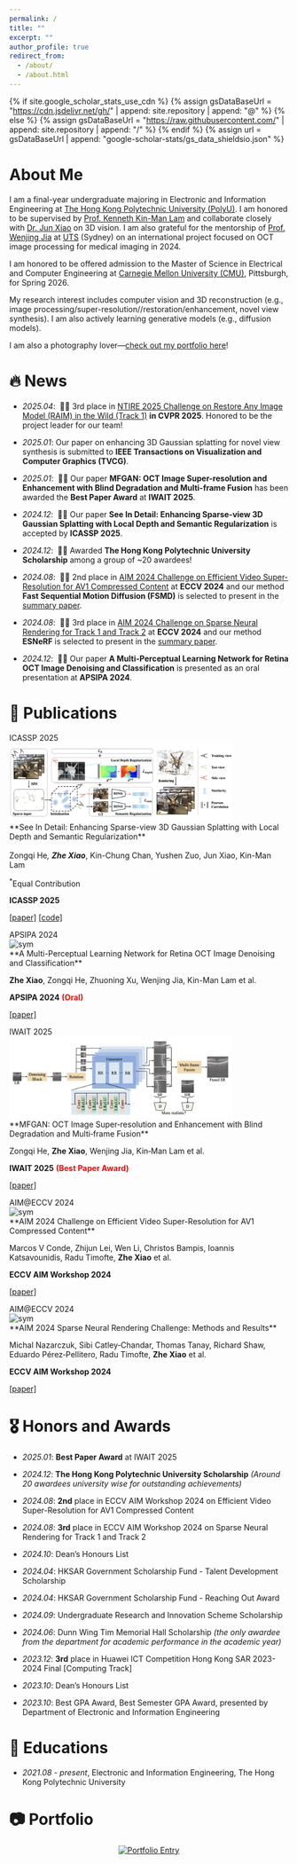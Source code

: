 ```yaml
---
permalink: /
title: ""
excerpt: ""
author_profile: true
redirect_from: 
  - /about/
  - /about.html
---
```


{% if site.google_scholar_stats_use_cdn %}
{% assign gsDataBaseUrl = "https://cdn.jsdelivr.net/gh/" | append: site.repository | append: "@" %}
{% else %}
{% assign gsDataBaseUrl = "https://raw.githubusercontent.com/" | append: site.repository | append: "/" %}
{% endif %}
{% assign url = gsDataBaseUrl | append: "google-scholar-stats/gs_data_shieldsio.json" %}

<span class='anchor' id='about-me'></span>

# About Me

I am a final-year undergraduate majoring in Electronic and Information Engineering at [The Hong Kong Polytechnic University (PolyU)](https://www.polyu.edu.hk/). I am honored to be supervised by [Prof. Kenneth Kin-Man Lam](https://scholar.google.com.hk/citations?user=6yK7bewAAAAJ) and collaborate closely with [Dr. Jun Xiao](https://junxiao01.github.io/) on 3D vision. I am also grateful for the mentorship of [Prof. Wenjing Jia](https://scholar.google.com.au/citations?hl=en&user=BzXhftkAAAAJ) at [UTS](https://www.uts.edu.au/) (Sydney) on an international project focused on OCT image processing for medical imaging in 2024.

I am honored to be offered admission to the Master of Science in Electrical and Computer Engineering at [Carnegie Mellon University (CMU)](https://www.cmu.edu), Pittsburgh, for Spring 2026.

My research interest includes computer vision and 3D reconstruction (e.g., image processing/super-resolution//restoration/enhancement, novel view synthesis). I am also actively learning generative models (e.g., diffusion models).

<!-- I am also a photography lover—[check out my selected photos here](photowall/photowall.html)! -->
I am also a photography lover—[check out my portfolio here](https://zachary-zhexiao.github.io/#-portfolio)!
<!--Google citation: <a href='https://scholar.google.com/citations?user=kH0sdkwAAAAJ'><img src="https://img.shields.io/endpoint?logo=Google%20Scholar&url=https%3A%2F%2Fcdn.jsdelivr.net%2Fgh%2FYushenZuo%2Fyushenzuo.github.io@google-scholar-stats%2Fgs_data_shieldsio.json&labelColor=f6f6f6&color=9cf&style=flat&label=citations"></a> -->




# 🔥 News

- *2025.04*: &nbsp;🎉🎉 3rd place in <a href='https://cvlai.net/ntire/2025/'>NTIRE 2025 Challenge on Restore Any Image Model (RAIM) in the Wild (Track 1)</a> **in CVPR 2025**. Honored to be the project leader for our team!


- *2025.01*:&nbsp;Our paper on enhancing 3D Gaussian splatting for novel view synthesis is submitted to **IEEE Transactions on Visualization and Computer Graphics (TVCG)**.

- *2025.01*: &nbsp;🎉🎉 Our paper **MFGAN: OCT Image Super-resolution and Enhancement with Blind Degradation and Multi-frame Fusion** has been awarded the **Best Paper Award** at **IWAIT 2025**.

- *2024.12*: &nbsp;🎉🎉 Our paper **See In Detail: Enhancing Sparse-view 3D Gaussian Splatting with Local Depth and Semantic Regularization** is accepted by **ICASSP 2025**. 
<!--on enhancing 3D Gaussian splatting for novel view synthesis under sparse views-->

- *2024.12*: &nbsp;🎉🎉 Awarded **The Hong Kong Polytechnic University Scholarship** among a group of ~20 awardees!

- *2024.08*: &nbsp;🎉🎉 2nd place in <a href='https://codalab.lisn.upsaclay.fr/competitions/17705'>AIM 2024 Challenge on Efficient Video Super-Resolution for AV1 Compressed Content</a> at **ECCV 2024** and our method **Fast Sequential Motion Diffusion (FSMD)** is selected to present in the [summary paper](https://arxiv.org/pdf/2409.17256).

- *2024.08*: &nbsp;🎉🎉 3rd place in <a href='https://codalab.lisn.upsaclay.fr/competitions/19222'>AIM 2024 Challenge on Sparse Neural Rendering for Track 1 and Track 2</a> at **ECCV 2024** and our method **ESNeRF** is selected to present in the [summary paper](https://arxiv.org/pdf/2409.15045).

- *2024.12*: &nbsp;🎉🎉 Our paper **A Multi-Perceptual Learning Network for Retina OCT Image Denoising and Classification** is presented as an oral presentation at **APSIPA 2024**.


# 📝 Publications 


<div class='paper-box'><div class='paper-box-image'><div><div class="badge">ICASSP 2025</div><img src='images/ICASSP_2025.png' alt="sym" width="80%"></div></div>
<div class='paper-box-text' markdown="1">
**See In Detail: Enhancing Sparse-view 3D Gaussian Splatting with Local Depth and Semantic Regularization**
  
Zongqi He<sup>*</sup>, **Zhe Xiao**<sup>*</sup>, Kin-Chung Chan, Yushen Zuo, Jun Xiao, Kin-Man Lam

<sup>*</sup>Equal Contribution

**ICASSP 2025**

[\[paper\]](https://arxiv.org/abs/2501.11508) [\[code\]](https://github.com/wuyou012/SIDGaussian)

</div>
</div>


<div class='paper-box'><div class='paper-box-image'><div><div class="badge">APSIPA 2024</div><img src='images/APSIPA2024.png' alt="sym" width="80%"></div></div>
<div class='paper-box-text' markdown="1">
**A Multi-Perceptual Learning Network for Retina OCT Image Denoising and Classification**
  
**Zhe Xiao**, Zongqi He, Zhuoning Xu, Wenjing Jia, Kin-Man Lam et al.

**APSIPA 2024** <span style="color:red">**(Oral)**</span>

[\[paper\]](https://ieeexplore.ieee.org/document/10848686)
</div>
</div>


<div class='paper-box'><div class='paper-box-image'><div><div class="badge">IWAIT 2025</div><img src='images/iwait2025.png' alt="sym" width="80%"></div></div>
<div class='paper-box-text' markdown="1">
**MFGAN: OCT Image Super‑resolution and Enhancement with Blind Degradation and Multi‑frame Fusion**

Zongqi He, **Zhe Xiao**, Wenjing Jia, Kin‑Man Lam et al.

**IWAIT 2025** <span style="color:red">**(Best Paper Award)**</span>

[\[paper\]](https://www.spiedigitallibrary.org/conference-proceedings-of-spie/13510/1351005/MFGAN--OCT-image-super-resolution-and-enhancement-with-blind/10.1117/12.3057230.short?webSyncID=6c60a397-8a3b-1bd9-3761-10bda6d2d646&sessionGUID=366cc9a6-5379-ee29-40a0-45b97a32d400)
</div>
</div>




<div class='paper-box'><div class='paper-box-image'><div><div class="badge">AIM@ECCV 2024</div><img src='images/AIM2024_video.png' alt="sym" width="80%"></div></div>
<div class='paper-box-text' markdown="1">
**AIM 2024 Challenge on Efficient Video Super-Resolution for AV1 Compressed Content**
  
Marcos V Conde, Zhijun Lei, Wen Li, Christos Bampis, Ioannis Katsavounidis, Radu Timofte, **Zhe Xiao** et al.

**ECCV AIM Workshop 2024**

[\[paper\]](https://arxiv.org/abs/2409.17256)

</div>
</div>



<div class='paper-box'><div class='paper-box-image'><div><div class="badge">AIM@ECCV 2024</div><img src='images/AIM2024_3D.png' alt="sym" width="80%"></div></div>
<div class='paper-box-text' markdown="1">
**AIM 2024 Sparse Neural Rendering Challenge: Methods and Results**

Michal Nazarczuk, Sibi Catley‑Chandar, Thomas Tanay, Richard Shaw, Eduardo Pérez‑Pellitero, Radu Timofte, **Zhe Xiao** et al.

**ECCV AIM Workshop 2024**

[\[paper\]](https://arxiv.org/abs/2409.15045)
</div>
</div>



# 🎖 Honors and Awards
- *2025.01*: **Best Paper Award** at IWAIT 2025

- *2024.12*: **The Hong Kong Polytechnic University Scholarship** 
  *(Around 20 awardees university wise for outstanding achievements)*
- *2024.08*: **2nd** place in ECCV AIM Workshop 2024 on Efficient Video Super-Resolution for AV1 Compressed Content
- *2024.08*: **3rd** place in ECCV AIM Workshop 2024 on Sparse Neural Rendering for Track 1 and Track 2
- *2024.10*: Dean’s Honours List
- *2024.04*: HKSAR Government Scholarship Fund - Talent Development Scholarship
- *2024.04*: HKSAR Government Scholarship Fund - Reaching Out Award
- *2024.09*: Undergraduate Research and Innovation Scheme Scholarship
- *2024.06*: Dunn Wing Tim Memorial Hall Scholarship *(the only awardee from the department for academic performance in the academic year)*
- *2023.12*: **3rd** place in Huawei ICT Competition Hong Kong SAR 2023-2024 Final [Computing Track]
- *2023.10*: Dean’s Honours List
- *2023.10*: Best GPA Award, Best Semester GPA Award, presented by Department of Electronic and Information Engineering



# 📖 Educations
- *2021.08 - present*, Electronic and Information Engineering, The Hong Kong Polytechnic University



# 📷 Portfolio

<!-- [![Portfolio Entry](images/Portfolio.jpg)](https://zachary-zhexiao.github.io/_pages/photowall/photowall.html) -->

<div align="center">
<a href="https://zachary-zhexiao.webflow.io/">
  <img src="images/Portfolio.jpg" alt="Portfolio Entry" width="70%">
</a>
</div>
<!-- 🖼️ -->


<!-- 
# 💻 Experience
- *2024.07 - 2024.08*, Engineering Summer Programme, Girton College, University of Cambridge
- *2023.09 – 2024.09*, Undergraduate Research and Innovation Scheme (URIS)
# 💬 Invited Talks
- *2021.06*, Lorem ipsum dolor sit amet, consectetur adipiscing elit. Vivamus ornare aliquet ipsum, ac tempus justo dapibus sit amet. 
- *2021.03*, Lorem ipsum dolor sit amet, consectetur adipiscing elit. Vivamus ornare aliquet ipsum, ac tempus justo dapibus sit amet.  \| [\[video\]](https://github.com/)
# 💻 Internships
- *2019.05 - 2020.02*, [Lorem](https://github.com/), China.
-->

<!-- 

-->
